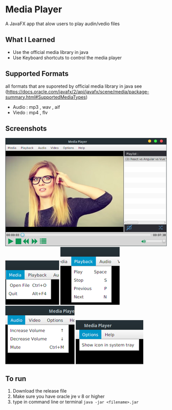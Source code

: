 #  Media Player
A JavaFX app that alow users to play audin/vedio files

## What I Learned
- Use the official media library in java
- Use Keyboard shortcuts to control the media player

## Supported Formats
all formats that are suporeted by official media library in java
see (https://docs.oracle.com/javafx/2/api/javafx/scene/media/package-summary.html#SupportedMediaTypes)

- Audio : mp3 , wav , aif
- Viedo : mp4 , flv

## Screenshots 
![main_view](screenshots/main_view.png)
![file_menu](screenshots/file_menu.png)
![playback_menu](screenshots/playback_menu.png)
![audio_menu](screenshots/audio_menu.png)
![options_menu](screenshots/options_menu.png)

## To run
1. Download the release file  
2. Make sure you have oracle jre v 8 or higher
3. type in command line or terminal ` java -jar <filename>.jar `
